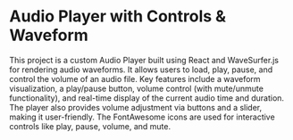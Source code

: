 # Audio Player with Controls & Waveform

This project is a custom Audio Player built using React and WaveSurfer.js for rendering audio waveforms. It allows users to load, play, pause, and control the volume of an audio file. Key features include a waveform visualization, a play/pause button, volume control (with mute/unmute functionality), and real-time display of the current audio time and duration. The player also provides volume adjustment via buttons and a slider, making it user-friendly. The FontAwesome icons are used for interactive controls like play, pause, volume, and mute.
